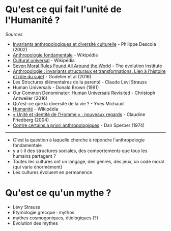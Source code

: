 # Qu'est ce qui fait l'unité de l'Humanité ?

*Sources*

- [Invariants anthropologiques et diversité culturelle](https://www.canal-u.tv/video/universite_de_tous_les_savoirs/invariants_anthropologiques_et_diversite_culturelle.1302) - Philippe Descola (2002)
- [Anthropologie fondamentale](https://fr.wikipedia.org/wiki/Anthropologie_fondamentale#divers) - Wikipédia
- [Cultural universal](https://en.wikipedia.org/wiki/Cultural_universal) - Wikipédia
- [Seven Moral Rules Found All Around the World](https://evolution-institute.org/the-seven-moral-rules-found-all-around-the-world/) - The evolution Institute
- [Anthropologie : invariants structuraux et transformations. Lien à l’histoire et rôle du sujet](https://hal.archives-ouvertes.fr/hal-01294301/document) - Godelier et al (2016)
- Les Structures élémentaires de la parenté - Claude Levi Strauss
- Human Universals - Donald Brown (1991)
- Our Common Denominator: Human Universals Revisited - Christoph Antweiler (2016)
- Qu'est-ce que la diversité de la vie ? - Yves Michaud
- [Humanité](https://fr.wikipedia.org/wiki/Humanit%C3%A9#L'unit%C3%A9_de_l'humanit%C3%A9) - Wikipédia
- [« Unité et identité de l'Homme » : nouveaux regards](https://www.cairn.info/revue-natures-sciences-societes-2004-4-page-434.htm) - Claudine Friedberg (2004)
- [Contre certains a priori anthropologiques](http://www.dan.sperber.fr/wp-content/uploads/1974_contre-certains-a-priori-anthropologiques.pdf) - Dan Sperber (1974)

---

- C'est la question à laquelle cherche à répondre l'anthropologie fondamentale
- y a t-il des structures sociales, des comportements que tous les humains partagent ?
- Toutes les cultures ont un langage, des genres, des jeux, un code moral (qui varie énormément)
- Les cultures évoluent en permanence

# Qu'est ce qu'un mythe ?

- Lévy Strauss
- Etymologie grecque : mythos
- mythes cosmogoniques, étiologiques (?)
- Evolution des mythes
